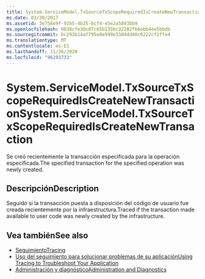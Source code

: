 ```yaml
---
title: System.ServiceModel.TxSourceTxScopeRequiredIsCreateNewTransaction
ms.date: 03/30/2017
ms.assetid: 3e758e9f-92b5-4b25-bcf4-e5e2a5893bb9
ms.openlocfilehash: 9838cfe30c87c65b135bc32282fb6ebb4ee5bbdb
ms.sourcegitcommit: bc293b14af795e0e999e3304dd40c0222cf2ffe4
ms.translationtype: MT
ms.contentlocale: es-ES
ms.lasthandoff: 11/26/2020
ms.locfileid: "96293733"
---
```

# <a name="systemservicemodeltxsourcetxscoperequirediscreatenewtransaction"></a><span data-ttu-id="4ed02-102">System.ServiceModel.TxSourceTxScopeRequiredIsCreateNewTransaction</span><span class="sxs-lookup"><span data-stu-id="4ed02-102">System.ServiceModel.TxSourceTxScopeRequiredIsCreateNewTransaction</span></span>

<span data-ttu-id="4ed02-103">Se creó recientemente la transacción especificada para la operación especificada.</span><span class="sxs-lookup"><span data-stu-id="4ed02-103">The specified transaction for the specified operation was newly created.</span></span>  
  
## <a name="description"></a><span data-ttu-id="4ed02-104">Descripción</span><span class="sxs-lookup"><span data-stu-id="4ed02-104">Description</span></span>  

 <span data-ttu-id="4ed02-105">Seguido si la transacción puesta a disposición del código de usuario fue creada recientemente por la infraestructura.</span><span class="sxs-lookup"><span data-stu-id="4ed02-105">Traced if the transaction made available to user code was newly created by the infrastructure.</span></span>  
  
## <a name="see-also"></a><span data-ttu-id="4ed02-106">Vea también</span><span class="sxs-lookup"><span data-stu-id="4ed02-106">See also</span></span>

- [<span data-ttu-id="4ed02-107">Seguimiento</span><span class="sxs-lookup"><span data-stu-id="4ed02-107">Tracing</span></span>](index.md)
- [<span data-ttu-id="4ed02-108">Uso del seguimiento para solucionar problemas de su aplicación</span><span class="sxs-lookup"><span data-stu-id="4ed02-108">Using Tracing to Troubleshoot Your Application</span></span>](using-tracing-to-troubleshoot-your-application.md)
- [<span data-ttu-id="4ed02-109">Administración y diagnóstico</span><span class="sxs-lookup"><span data-stu-id="4ed02-109">Administration and Diagnostics</span></span>](../index.md)
